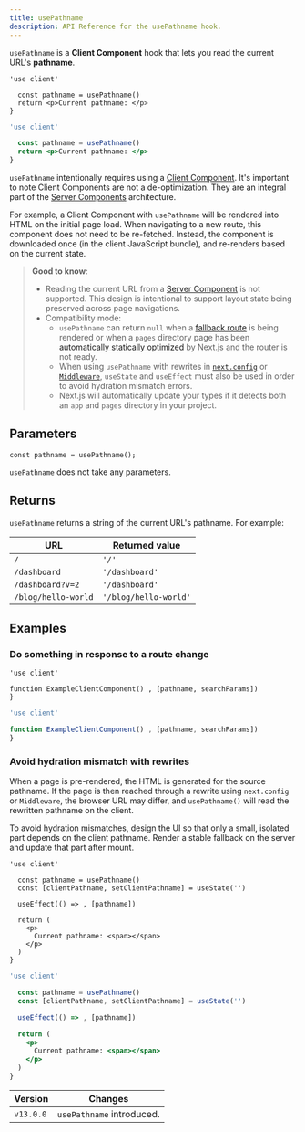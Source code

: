 ```yaml
---
title: usePathname
description: API Reference for the usePathname hook.
---
```


`usePathname` is a **Client Component** hook that lets you read the current URL's **pathname**.

```tsx filename="app/example-client-component.tsx" switcher
'use client'

  const pathname = usePathname()
  return <p>Current pathname: </p>
}
```

```jsx filename="app/example-client-component.js" switcher
'use client'

  const pathname = usePathname()
  return <p>Current pathname: </p>
}
```

`usePathname` intentionally requires using a [Client Component](/docs/app/getting-started/server-and-client-components). It's important to note Client Components are not a de-optimization. They are an integral part of the [Server Components](/docs/app/getting-started/server-and-client-components) architecture.

For example, a Client Component with `usePathname` will be rendered into HTML on the initial page load. When navigating to a new route, this component does not need to be re-fetched. Instead, the component is downloaded once (in the client JavaScript bundle), and re-renders based on the current state.

> **Good to know**:
>
> - Reading the current URL from a [Server Component](/docs/app/getting-started/server-and-client-components) is not supported. This design is intentional to support layout state being preserved across page navigations.
> - Compatibility mode:
>   - `usePathname` can return `null` when a [fallback route](/docs/pages/api-reference/functions/get-static-paths#fallback-true) is being rendered or when a `pages` directory page has been [automatically statically optimized](/docs/pages/building-your-application/rendering/automatic-static-optimization) by Next.js and the router is not ready.
>   - When using `usePathname` with rewrites in [`next.config`](/docs/app/api-reference/config/next-config-js/rewrites) or [`Middleware`](/docs/app/api-reference/file-conventions/middleware), `useState` and `useEffect` must also be used in order to avoid hydration mismatch errors.
>   - Next.js will automatically update your types if it detects both an `app` and `pages` directory in your project.

## Parameters

```tsx
const pathname = usePathname();
```

`usePathname` does not take any parameters.

## Returns

`usePathname` returns a string of the current URL's pathname. For example:

| URL                 | Returned value        |
| ------------------- | --------------------- |
| `/`                 | `'/'`                 |
| `/dashboard`        | `'/dashboard'`        |
| `/dashboard?v=2`    | `'/dashboard'`        |
| `/blog/hello-world` | `'/blog/hello-world'` |

## Examples

### Do something in response to a route change

```tsx filename="app/example-client-component.tsx" switcher
'use client'

function ExampleClientComponent() , [pathname, searchParams])
}
```

```jsx filename="app/example-client-component.js" switcher
'use client'

function ExampleClientComponent() , [pathname, searchParams])
}
```

### Avoid hydration mismatch with rewrites

When a page is pre-rendered, the HTML is generated for the source pathname. If the page is then reached through a rewrite using `next.config` or `Middleware`, the browser URL may differ, and `usePathname()` will read the rewritten pathname on the client.

To avoid hydration mismatches, design the UI so that only a small, isolated part depends on the client pathname. Render a stable fallback on the server and update that part after mount.

```tsx filename="app/example-client-component.tsx" switcher
'use client'

  const pathname = usePathname()
  const [clientPathname, setClientPathname] = useState('')

  useEffect(() => , [pathname])

  return (
    <p>
      Current pathname: <span></span>
    </p>
  )
}
```

```jsx filename="app/example-client-component.js" switcher
'use client'

  const pathname = usePathname()
  const [clientPathname, setClientPathname] = useState('')

  useEffect(() => , [pathname])

  return (
    <p>
      Current pathname: <span></span>
    </p>
  )
}
```

| Version   | Changes                   |
| --------- | ------------------------- |
| `v13.0.0` | `usePathname` introduced. |
